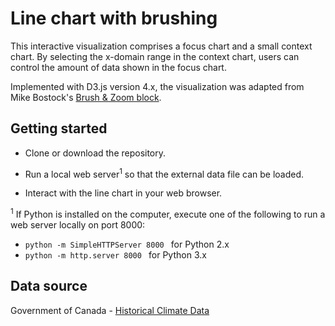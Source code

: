# Line chart with brushing

This interactive visualization comprises a focus chart and a small context chart. By selecting the x-domain range in the context chart, users can control the amount of data shown in the focus chart. 

Implemented with D3.js version 4.x, the visualization was adapted from Mike Bostock's [Brush & Zoom block](https://bl.ocks.org/mbostock/34f08d5e11952a80609169b7917d4172).

## Getting started

* Clone or download the repository. 

* Run a local web server<sup>1</sup> so that the external data file can be loaded.

* Interact with the line chart in your web browser.

<sup>1</sup> If Python is installed on the computer, execute one of the following to run a web server locally on port 8000: 

* ```python -m SimpleHTTPServer 8000 ``` for Python 2.x
* ```python -m http.server 8000 ``` for Python 3.x

## Data source

Government of Canada - [Historical Climate Data](http://climate.weather.gc.ca/historical_data/search_historic_data_stations_e.html?searchType=stnName&timeframe=1&txtStationName=VICTORIA+INTL+A&searchMethod=contains&optLimit=yearRange&StartYear=1840&EndYear=2017&Year=2017&Month=12&Day=21&selRowPerPage=25)
